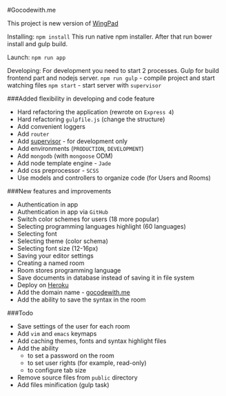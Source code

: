 #Gocodewith.me

This project is new version of [WingPad](https://github.com/yandex-shri-minsk-2014/team-1)

Installing:
`npm install`
This run native npm installer. After that run bower install and gulp build.

Launch:
`npm run app`

Developing:
For development you need to start 2 processes. Gulp for build frontend part and nodejs server.
`npm run gulp` - compile project and start watching files
`npm start` - start server with `supervisor`

###Added flexibility in developing and code feature
  - Hard refactoring the application (rewrote on `Express 4`)
  - Hard refactoring `gulpfile.js` (change the structure)
  - Add convenient loggers
  - Add `router`
  - Add [supervisor](http://supervisord.org/) - for development only
  - Add environments (`PRODUCTION`, `DEVELOPMENT`)
  - Add `mongodb` (with `mongoose` ODM)
  - Add node template engine - `Jade`
  - Add css preprocessor - `SCSS`
  - Use models and controllers to organize code (for Users and Rooms)

###New features and improvements
  - Authentication in app
  - Authentication in app via `GitHub`
  - Switch color schemes for users (18 more popular)
  - Selecting programming languages highlight (60 languages)
  - Selecting font
  - Selecting theme (color schema)
  - Selecting font size (12-16px)
  - Saving your editor settings
  - Creating a named room
  - Room stores programming language
  - Save documents in database instead of saving it in file system
  - Deploy on [Heroku](https://www.heroku.com)
  - Add the domain name - [gocodewith.me](https://gocodewith.me)
  - Add the ability to save the syntax in the room


###Todo
  - Save settings of the user for each room
  - Add `vim` and `emacs` keymaps
  - Add caching themes, fonts and syntax highlight files
  - Add the ability
    + to set a password on the room
    + to set user rights (for example, read-only)
    + to configure tab size
  - Remove source files from `public` directory
  - Add files minification (gulp task)

